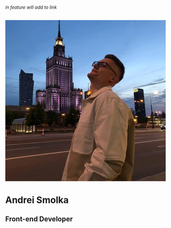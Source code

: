 ###### in feature will add to link 

![Avatar](photo_avatar.jpg)
# Andrei Smolka
## Front-end Developer



